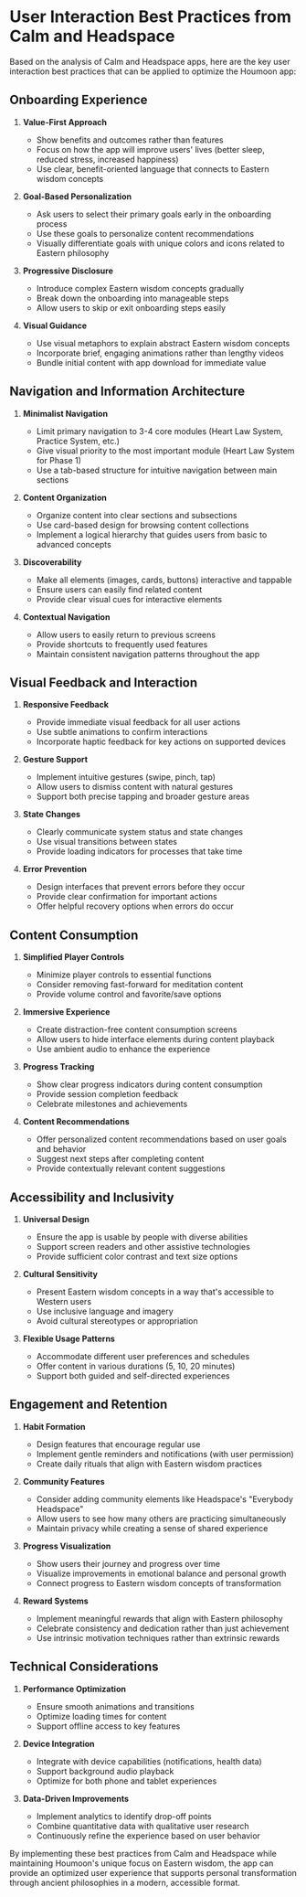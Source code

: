 # User Interaction Best Practices from Calm and Headspace

Based on the analysis of Calm and Headspace apps, here are the key user interaction best practices that can be applied to optimize the Houmoon app:

## Onboarding Experience

1. **Value-First Approach**
   - Show benefits and outcomes rather than features
   - Focus on how the app will improve users' lives (better sleep, reduced stress, increased happiness)
   - Use clear, benefit-oriented language that connects to Eastern wisdom concepts

2. **Goal-Based Personalization**
   - Ask users to select their primary goals early in the onboarding process
   - Use these goals to personalize content recommendations
   - Visually differentiate goals with unique colors and icons related to Eastern philosophy

3. **Progressive Disclosure**
   - Introduce complex Eastern wisdom concepts gradually
   - Break down the onboarding into manageable steps
   - Allow users to skip or exit onboarding steps easily

4. **Visual Guidance**
   - Use visual metaphors to explain abstract Eastern wisdom concepts
   - Incorporate brief, engaging animations rather than lengthy videos
   - Bundle initial content with app download for immediate value

## Navigation and Information Architecture

1. **Minimalist Navigation**
   - Limit primary navigation to 3-4 core modules (Heart Law System, Practice System, etc.)
   - Give visual priority to the most important module (Heart Law System for Phase 1)
   - Use a tab-based structure for intuitive navigation between main sections

2. **Content Organization**
   - Organize content into clear sections and subsections
   - Use card-based design for browsing content collections
   - Implement a logical hierarchy that guides users from basic to advanced concepts

3. **Discoverability**
   - Make all elements (images, cards, buttons) interactive and tappable
   - Ensure users can easily find related content
   - Provide clear visual cues for interactive elements

4. **Contextual Navigation**
   - Allow users to easily return to previous screens
   - Provide shortcuts to frequently used features
   - Maintain consistent navigation patterns throughout the app

## Visual Feedback and Interaction

1. **Responsive Feedback**
   - Provide immediate visual feedback for all user actions
   - Use subtle animations to confirm interactions
   - Incorporate haptic feedback for key actions on supported devices

2. **Gesture Support**
   - Implement intuitive gestures (swipe, pinch, tap)
   - Allow users to dismiss content with natural gestures
   - Support both precise tapping and broader gesture areas

3. **State Changes**
   - Clearly communicate system status and state changes
   - Use visual transitions between states
   - Provide loading indicators for processes that take time

4. **Error Prevention**
   - Design interfaces that prevent errors before they occur
   - Provide clear confirmation for important actions
   - Offer helpful recovery options when errors do occur

## Content Consumption

1. **Simplified Player Controls**
   - Minimize player controls to essential functions
   - Consider removing fast-forward for meditation content
   - Provide volume control and favorite/save options

2. **Immersive Experience**
   - Create distraction-free content consumption screens
   - Allow users to hide interface elements during content playback
   - Use ambient audio to enhance the experience

3. **Progress Tracking**
   - Show clear progress indicators during content consumption
   - Provide session completion feedback
   - Celebrate milestones and achievements

4. **Content Recommendations**
   - Offer personalized content recommendations based on user goals and behavior
   - Suggest next steps after completing content
   - Provide contextually relevant content suggestions

## Accessibility and Inclusivity

1. **Universal Design**
   - Ensure the app is usable by people with diverse abilities
   - Support screen readers and other assistive technologies
   - Provide sufficient color contrast and text size options

2. **Cultural Sensitivity**
   - Present Eastern wisdom concepts in a way that's accessible to Western users
   - Use inclusive language and imagery
   - Avoid cultural stereotypes or appropriation

3. **Flexible Usage Patterns**
   - Accommodate different user preferences and schedules
   - Offer content in various durations (5, 10, 20 minutes)
   - Support both guided and self-directed experiences

## Engagement and Retention

1. **Habit Formation**
   - Design features that encourage regular use
   - Implement gentle reminders and notifications (with user permission)
   - Create daily rituals that align with Eastern wisdom practices

2. **Community Features**
   - Consider adding community elements like Headspace's "Everybody Headspace"
   - Allow users to see how many others are practicing simultaneously
   - Maintain privacy while creating a sense of shared experience

3. **Progress Visualization**
   - Show users their journey and progress over time
   - Visualize improvements in emotional balance and personal growth
   - Connect progress to Eastern wisdom concepts of transformation

4. **Reward Systems**
   - Implement meaningful rewards that align with Eastern philosophy
   - Celebrate consistency and dedication rather than just achievement
   - Use intrinsic motivation techniques rather than extrinsic rewards

## Technical Considerations

1. **Performance Optimization**
   - Ensure smooth animations and transitions
   - Optimize loading times for content
   - Support offline access to key features

2. **Device Integration**
   - Integrate with device capabilities (notifications, health data)
   - Support background audio playback
   - Optimize for both phone and tablet experiences

3. **Data-Driven Improvements**
   - Implement analytics to identify drop-off points
   - Combine quantitative data with qualitative user research
   - Continuously refine the experience based on user behavior

By implementing these best practices from Calm and Headspace while maintaining Houmoon's unique focus on Eastern wisdom, the app can provide an optimized user experience that supports personal transformation through ancient philosophies in a modern, accessible format.
